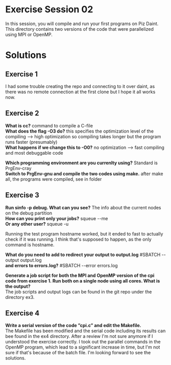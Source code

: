 # Exercise Session 02 #
In this session, you will compile and run your first programs on Piz Daint. This directory contains two versions of the code that were parallelized using MPI or OpenMP.

# Solutions
## Exercise 1
I had some trouble creating the repo and connecting to it over daint, as there was no remote connection at the first clone but I hope it all works now.

## Exercise 2
**What is cc?** command to compile a C-file<br />
**What does the flag -O3 do?** this specifies the optimization level of the compiling --> high optimization so compiling takes longer but the program runs faster (presumably)<br />
**What happens if we change this to -O0?** no optimization --> fast compiling and most debuggable code<br />

**Which programming environment are you currenlty using?** Standard is PrgEnv-cray<br />
**Switch to PrgEnv-gnu and compile the two codes using make.** after make all, the programs were compiled, see in folder<br >

## Exercise 3
**Run sinfo -p debug. What can you see?** The info about the current nodes on the debug partition<br />
**How can you print only your jobs?** squeue --me<br />
**Or any other user?** squeue -u <user><br />

Running the test program hostname worked, but it ended to fast to actually check if it was running. I think that's supposed to happen, as the only command is hostname.

**What do you need to add to redirect your output to output.log** #SBATCH --output output.log<br />
**and errors to errors.log?** #SBATCH --error errors.log<br />

**Generate a job script for both the MPI and OpenMP version of the cpi code from exercise 1. Run both on a single node using all cores. What is the output?** <br />
The job scripts and output logs can be found in the git repo under the directory ex3. 

## Exercise 4
**Write a serial version of the code ”cpi.c” and edit the Makefile.**<br />
The Makefile has been modified and the serial code including its results can bee found in the ex4 directory.
After a review I'm not sure anymore if I understood the exercise correctly. I took out the parallel commands in the OpenMP program, which lead to a significant increase in time, but I'm not sure if that's because of the batch file. I'm looking forward to see the solutions. 

